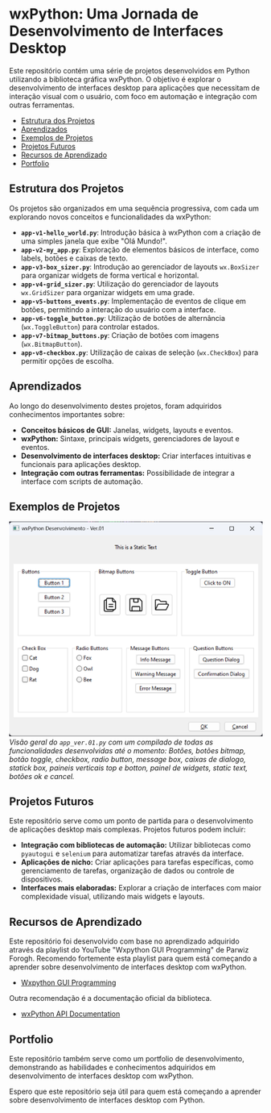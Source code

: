 # wxPython: Uma Jornada de Desenvolvimento de Interfaces Desktop

Este repositório contém uma série de projetos desenvolvidos em Python 
utilizando a biblioteca gráfica wxPython. O objetivo é explorar o 
desenvolvimento de interfaces desktop para aplicações que necessitam de 
interação visual com o usuário, com foco em automação e integração com outras 
ferramentas.

- [Estrutura dos Projetos](#estrutura-dos-projetos)
- [Aprendizados](#aprendizados)
- [Exemplos de Projetos](#exemplos-de-projetos)
- [Projetos Futuros](#projetos-futuros)
- [Recursos de Aprendizado](#recursos-de-aprendizado)
- [Portfolio](#portfolio)

## Estrutura dos Projetos

Os projetos são organizados em uma sequência progressiva, com cada um 
explorando novos conceitos e funcionalidades da wxPython:

- **`app-v1-hello_world.py`**: Introdução básica à wxPython com a criação de 
  uma simples janela que exibe "Olá Mundo!".
- **`app-v2-my_app.py`**:  Exploração de elementos básicos de interface, como 
  labels, botões e caixas de texto.
- **`app-v3-box_sizer.py`**:  Introdução ao gerenciador de layouts 
  `wx.BoxSizer` para organizar widgets de forma vertical e horizontal.
- **`app-v4-grid_sizer.py`**:  Utilização do gerenciador de layouts 
  `wx.GridSizer` para organizar widgets em uma grade.
- **`app-v5-buttons_events.py`**:  Implementação de eventos de clique em 
  botões, permitindo a interação do usuário com a interface.
- **`app-v6-toggle_button.py`**:  Utilização de botões de alternância 
  (`wx.ToggleButton`) para controlar estados.
- **`app-v7-bitmap_buttons.py`**:  Criação de botões com imagens 
  (`wx.BitmapButton`).
- **`app-v8-checkbox.py`**:  Utilização de caixas de seleção (`wx.CheckBox`) 
  para permitir opções de escolha.

## Aprendizados

Ao longo do desenvolvimento destes projetos, foram adquiridos conhecimentos 
importantes sobre:

- **Conceitos básicos de GUI:** Janelas, widgets, layouts e eventos.
- **wxPython:** Sintaxe, principais widgets, gerenciadores de layout e eventos.
- **Desenvolvimento de interfaces desktop:**  Criar interfaces intuitivas e 
  funcionais para aplicações desktop.
- **Integração com outras ferramentas:**  Possibilidade de integrar a interface 
  com scripts de automação.

## Exemplos de Projetos

![app_ver.01.py](assets/screenshot_app_ver.01.png)  
*Visão geral do `app_ver.01.py` com um compilado de todas as funcionalidades desenvolvidas até o momento: Botões, botões bitmap, botão toggle, checkbox, radio button, message box, caixas de dialogo, statick box, paineis verticais top e botton, painel de widgets, static text, botões ok e cancel.*

<!-- ![app-v8-checkbox.py](assets/screenshot_checkbox.png)  
*Exemplo do projeto `app-v8-checkbox.py` com uma caixa de seleção funcional.*

![app-v5-buttons_events.py](assets/gif_button_click.gif)
*Exemplo do projeto `app-v5-buttons_events.py` mostrando a interação com o botão.*

![Projetos wxPython](assets/projetos_wxpython.png) 
*Visão geral dos projetos desenvolvidos com wxPython.* -->

## Projetos Futuros

Este repositório serve como um ponto de partida para o desenvolvimento de 
aplicações desktop mais complexas. Projetos futuros podem incluir:

- **Integração com bibliotecas de automação:**  Utilizar bibliotecas como 
  `pyautogui` e `selenium` para automatizar tarefas através da interface.
- **Aplicações de nicho:**  Criar aplicações para tarefas específicas, como 
  gerenciamento de tarefas, organização de dados ou controle de dispositivos.
- **Interfaces mais elaboradas:**  Explorar a criação de interfaces com maior 
  complexidade visual, utilizando mais widgets e layouts.

## Recursos de Aprendizado

Este repositório foi desenvolvido com base no aprendizado adquirido através da 
playlist do YouTube "Wxpython GUI Programming" de Parwiz Forogh. Recomendo 
fortemente esta playlist para quem está começando a aprender sobre 
desenvolvimento de interfaces desktop com wxPython.

- [Wxpython GUI Programming](https://www.youtube.com/playlist?list=PL1FgJUcJJ03vIgXI9BvOBdoc0S3PuzcRb)

Outra recomendação é a documentação oficial da biblioteca.

- [wxPython API Documentation](https://wxpython.org/Phoenix/docs/html/index.html)

## Portfolio

Este repositório também serve como um portfolio de desenvolvimento, 
demonstrando as habilidades e conhecimentos adquiridos em desenvolvimento de 
interfaces desktop com wxPython.  

Espero que este repositório seja útil para quem está começando a aprender sobre 
desenvolvimento de interfaces desktop com Python.



